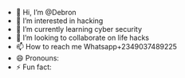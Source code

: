 - 👋 Hi, I’m @Debron
- 👀 I’m interested in hacking
- 🌱 I’m currently learning cyber security
- 💞️ I’m looking to collaborate on life hacks
- 📫 How to reach me Whatsapp+2349037489225
- 😄 Pronouns:
- ⚡ Fun fact: 

<!---
Alexdebron/Alexdebron is a ✨ special ✨ repository because its `README.md` (this file) appears on your GitHub profile.
You can click the Preview link to take a look at your changes.
--->
